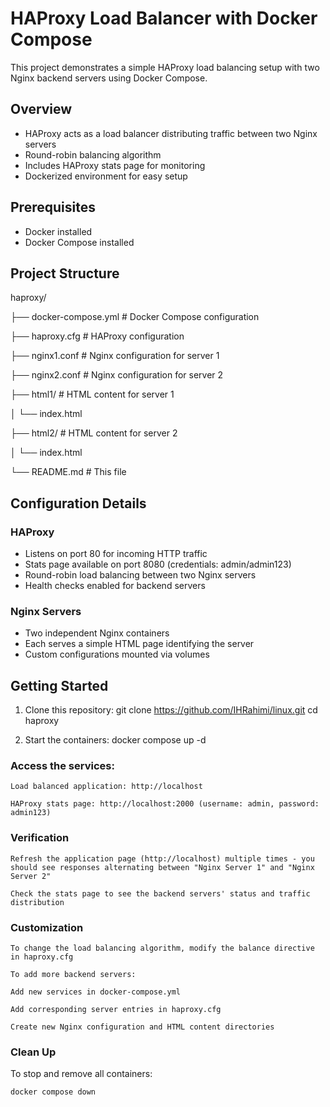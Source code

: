 # HAProxy Load Balancer with Docker Compose

This project demonstrates a simple HAProxy load balancing setup with two Nginx backend servers using Docker Compose.

## Overview

- HAProxy acts as a load balancer distributing traffic between two Nginx servers
- Round-robin balancing algorithm
- Includes HAProxy stats page for monitoring
- Dockerized environment for easy setup

## Prerequisites

- Docker installed
- Docker Compose installed

## Project Structure
haproxy/

├── docker-compose.yml # Docker Compose configuration

├── haproxy.cfg # HAProxy configuration

├── nginx1.conf # Nginx configuration for server 1

├── nginx2.conf # Nginx configuration for server 2

├── html1/ # HTML content for server 1

│ └── index.html

├── html2/ # HTML content for server 2

│ └── index.html

└── README.md # This file


## Configuration Details

### HAProxy
- Listens on port 80 for incoming HTTP traffic
- Stats page available on port 8080 (credentials: admin/admin123)
- Round-robin load balancing between two Nginx servers
- Health checks enabled for backend servers

### Nginx Servers
- Two independent Nginx containers
- Each serves a simple HTML page identifying the server
- Custom configurations mounted via volumes

## Getting Started

1. Clone this repository:
   git clone https://github.com/IHRahimi/linux.git
   cd haproxy


2. Start the containers:
    docker compose up -d

### Access the services:
    
    Load balanced application: http://localhost
    
    HAProxy stats page: http://localhost:2000 (username: admin, password: admin123)


### Verification
    Refresh the application page (http://localhost) multiple times - you should see responses alternating between "Nginx Server 1" and "Nginx Server 2"
    
    Check the stats page to see the backend servers' status and traffic distribution

### Customization
    To change the load balancing algorithm, modify the balance directive in haproxy.cfg
    
    To add more backend servers:
    
    Add new services in docker-compose.yml
    
    Add corresponding server entries in haproxy.cfg
    
    Create new Nginx configuration and HTML content directories

### Clean Up
To stop and remove all containers:

    docker compose down
